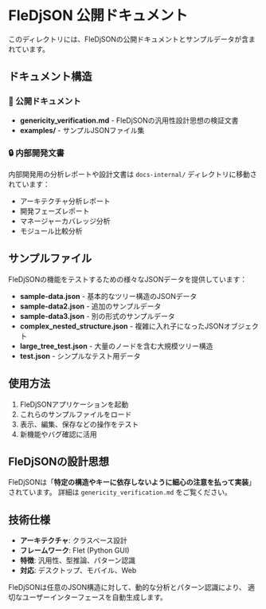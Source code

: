 # FleDjSON 公開ドキュメント

このディレクトリには、FleDjSONの公開ドキュメントとサンプルデータが含まれています。

## ドキュメント構造

### 📖 公開ドキュメント
- **genericity_verification.md** - FleDjSONの汎用性設計思想の検証文書
- **examples/** - サンプルJSONファイル集

### 🔒 内部開発文書
内部開発用の分析レポートや設計文書は `docs-internal/` ディレクトリに移動されています：
- アーキテクチャ分析レポート
- 開発フェーズレポート  
- マネージャーカバレッジ分析
- モジュール比較分析

## サンプルファイル

FleDjSONの機能をテストするための様々なJSONデータを提供しています：

- **sample-data.json** - 基本的なツリー構造のJSONデータ
- **sample-data2.json** - 追加のサンプルデータ  
- **sample-data3.json** - 別の形式のサンプルデータ
- **complex_nested_structure.json** - 複雑に入れ子になったJSONオブジェクト
- **large_tree_test.json** - 大量のノードを含む大規模ツリー構造
- **test.json** - シンプルなテスト用データ

## 使用方法

1. FleDjSONアプリケーションを起動
2. これらのサンプルファイルをロード
3. 表示、編集、保存などの操作をテスト
4. 新機能やバグ確認に活用

## FleDjSONの設計思想

FleDjSONは「**特定の構造やキーに依存しないように細心の注意を払って実装**」されています。
詳細は `genericity_verification.md` をご覧ください。

## 技術仕様

- **アーキテクチャ**: クラスベース設計
- **フレームワーク**: Flet (Python GUI)
- **特徴**: 汎用性、型推論、パターン認識
- **対応**: デスクトップ、モバイル、Web

FleDjSONは任意のJSON構造に対して、動的な分析とパターン認識により、
適切なユーザーインターフェースを自動生成します。